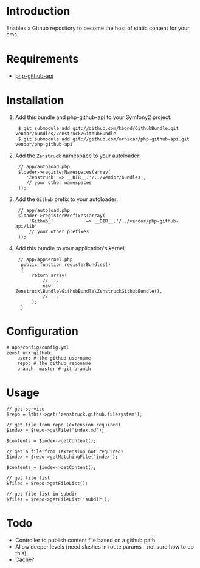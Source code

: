 # Introduction

Enables a Github repository to become the host of static content for your cms.

# Requirements

* [php-github-api](https://github.com/ornicar/php-github-api)

# Installation

1. Add this bundle and php-github-api to your Symfony2 project:

        $ git submodule add git://github.com/kbond/GithubBundle.git vendor/bundles/Zenstruck/GithubBundle
        $ git submodule add git://github.com/ornicar/php-github-api.git vendor/php-github-api

2. Add the ``Zenstruck`` namespace to your autoloader:

        // app/autoload.php
        $loader->registerNamespaces(array(
           'Zenstruck' => __DIR__.'/../vendor/bundles',
           // your other namespaces
        ));

3. Add the ``Github`` prefix to your autoloader:

        // app/autoload.php
        $loader->registerPrefixes(array(
            'Github_'            => __DIR__.'/../vendor/php-github-api/lib'
            // your other prefixes
        ));

4. Add this bundle to your application's kernel:

        // app/AppKernel.php
         public function registerBundles()
         {
             return array(
                 // ...
                 new Zenstruck\Bundle\GithubBundle\ZenstruckGithubBundle(),
                 // ...
             );
         }

# Configuration

    # app/config/config.yml
    zenstruck_github:
        user: # the github username
        repo: # the github reponame
        branch: master # git branch

# Usage
    
    // get service
    $repo = $this->get('zenstruck.github.filesystem');

    // get file from repo (extension required)
    $index = $repo->getFile('index.md');

    $contents = $index->getContent();

    // get a file from (extension not required)
    $index = $repo->getMatchingFile('index');

    $contents = $index->getContent();

    // get file list
    $files = $repo->getFileList();

    // get file list in subdir
    $files = $repo->getFileList('subdir');

# Todo

* Controller to publish content file based on a github path
* Allow deeper levels (need slashes in route params - not sure how to do this)
* Cache?